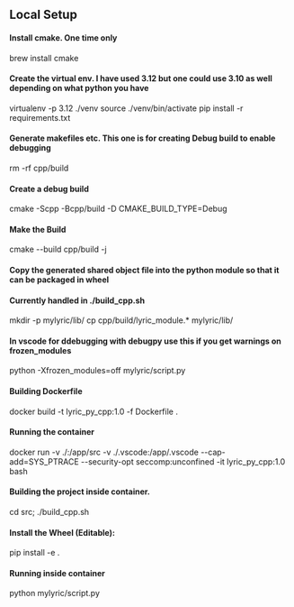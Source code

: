 ## Local Setup

#### Install cmake. One time only
brew install cmake

#### Create the virtual env. I have used 3.12 but one could use 3.10 as well depending on what python you have

virtualenv -p 3.12 ./venv
source ./venv/bin/activate
pip install -r requirements.txt


####  Generate makefiles etc. This one is for creating Debug build to enable debugging
rm -rf cpp/build
####  Create a debug build
cmake -Scpp -Bcpp/build -D CMAKE_BUILD_TYPE=Debug

####  Make the Build
cmake --build cpp/build -j

#### Copy the generated shared object file into the python module so that it can be packaged in wheel
#### Currently handled in ./build_cpp.sh
mkdir -p mylyric/lib/
cp cpp/build/lyric_module.* mylyric/lib/

#### In vscode for ddebugging with debugpy use this if you get warnings on frozen_modules
python -Xfrozen_modules=off mylyric/script.py


#### Building Dockerfile 
docker build -t lyric_py_cpp:1.0 -f Dockerfile .
#### Running the container
docker run -v ./:/app/src -v ./.vscode:/app/.vscode --cap-add=SYS_PTRACE --security-opt seccomp:unconfined -it lyric_py_cpp:1.0 bash

#### Building the project inside container.
cd src; ./build_cpp.sh

#### Install the Wheel (Editable):
pip install -e .

#### Running inside container
python mylyric/script.py